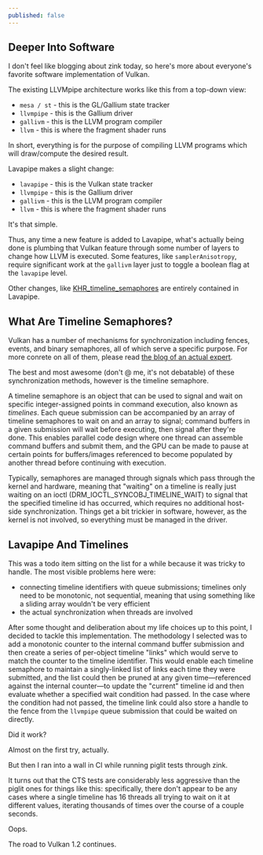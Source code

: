 ```yaml
---
published: false
---
```

## Deeper Into Software

I don't feel like blogging about zink today, so here's more about everyone's favorite software implementation of Vulkan.

The existing LLVMpipe architecture works like this from a top-down view:
* `mesa / st` - this is the GL/Gallium state tracker
* `llvmpipe` - this is the Gallium driver
* `gallivm` - this is the LLVM program compiler
* `llvm` - this is where the fragment shader runs

In short, everything is for the purpose of compiling LLVM programs which will draw/compute the desired result.

Lavapipe makes a slight change:
* `lavapipe` - this is the Vulkan state tracker
* `llvmpipe` - this is the Gallium driver
* `gallivm` - this is the LLVM program compiler
* `llvm` - this is where the fragment shader runs

It's that simple.

Thus, any time a new feature is added to Lavapipe, what's actually being done is plumbing that Vulkan feature through some number of layers to change how LLVM is executed. Some features, like `samplerAnisotropy`, require significant work at the `gallivm` layer just to toggle a boolean flag at the `lavapipe` level.

Other changes, like [KHR_timeline_semaphores](https://www.khronos.org/registry/vulkan/specs/1.2-extensions/man/html/VK_KHR_timeline_semaphore.html) are entirely contained in Lavapipe.

## What Are Timeline Semaphores?
Vulkan has a number of mechanisms for synchronization including fences, events, and binary semaphores, all of which serve a specific purpose. For more conrete on all of them, please read [the blog of an actual expert](https://themaister.net/blog/2019/08/14/yet-another-blog-explaining-vulkan-synchronization/).

The best and most awesome (don't @ me, it's not debatable) of these synchronization methods, however is the timeline semaphore.

A timeline semaphore is an object that can be used to signal and wait on specific integer-assigned points in command execution, also known as *timelines*. Each queue submission can be accompanied by an array of timeline semaphores to wait on and an array to signal; command buffers in a given submission will wait before executing, then signal after they're done. This enables parallel code design where one thread can assemble command buffers and submit them, and the GPU can be made to pause at certain points for buffers/images referenced to become populated by another thread before continuing with execution.

Typically, semaphores are managed through signals which pass through the kernel and hardware, meaning that "waiting" on a timeline is really just waiting on an ioctl (DRM_IOCTL_SYNCOBJ_TIMELINE_WAIT) to signal that the specified timeline id has occurred, which requires no additional host-side synchronization. Things get a bit trickier in software, however, as the kernel is not involved, so everything must be managed in the driver.

## Lavapipe And Timelines
This was a todo item sitting on the list for a while because it was tricky to handle. The most visible problems here were:
* connecting timeline identifiers with queue submissions; timelines only need to be monotonic, not sequential, meaning that using something like a sliding array wouldn't be very efficient
* the actual synchronization when threads are involved

After some thought and deliberation about my life choices up to this point, I decided to tackle this implementation. The methodology I selected was to add a monotonic counter to the internal command buffer submission and then create a series of per-object timeline "links" which would serve to match the counter to the timeline identifier. This would enable each timeline semaphore to maintain a singly-linked list of links each time they were submitted, and the list could then be pruned at any given time—referenced against the internal counter—to update the "current" timeline id and then evaluate whether a specified wait condition had passed. In the case where the condition had not passed, the timeline link could also store a handle to the fence from the `llvmpipe` queue submission that could be waited on directly.

Did it work?

Almost on the first try, actually.

But then I ran into a wall in CI while running piglit tests through zink.

It turns out that the CTS tests are considerably less aggressive than the piglit ones for things like this: specifically, there don't appear to be any cases where a single timeline has 16 threads all trying to wait on it at different values, iterating thousands of times over the course of a couple seconds.

Oops.

The road to Vulkan 1.2 continues.